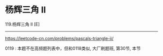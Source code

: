 # 杨辉三角 II
119.杨辉三角 II
[E]

---

https://leetcode-cn.com/problems/pascals-triangle-ii/

0119 : 本题不在高频题列表中，但和0118类似, 大厂刷题班, 第30节, 本节
